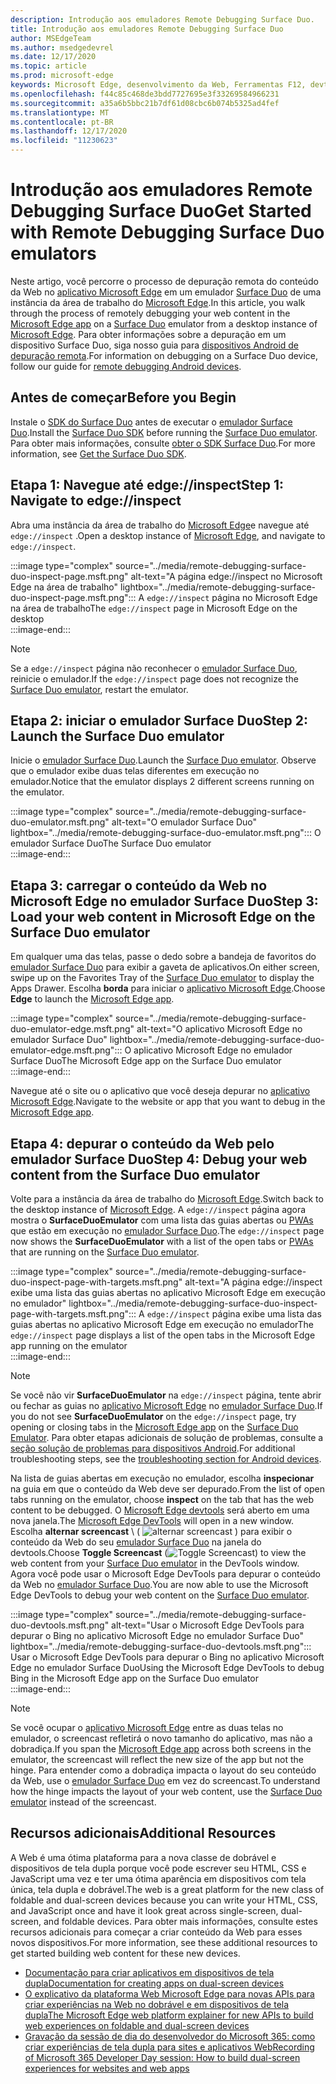 ```yaml
---
description: Introdução aos emuladores Remote Debugging Surface Duo.
title: Introdução aos emuladores Remote Debugging Surface Duo
author: MSEdgeTeam
ms.author: msedgedevrel
ms.date: 12/17/2020
ms.topic: article
ms.prod: microsoft-edge
keywords: Microsoft Edge, desenvolvimento da Web, Ferramentas F12, devtools, depuração remota, Android, Surface Duo
ms.openlocfilehash: f44c85c468de3bdd7727695e3f33269584966231
ms.sourcegitcommit: a35a6b5bbc21b7df61d08cbc6b074b5325ad4fef
ms.translationtype: MT
ms.contentlocale: pt-BR
ms.lasthandoff: 12/17/2020
ms.locfileid: "11230623"
---
```

# <span data-ttu-id="2b2c3-104">Introdução aos emuladores Remote Debugging Surface Duo</span><span class="sxs-lookup"><span data-stu-id="2b2c3-104">Get Started with Remote Debugging Surface Duo emulators</span></span>  

<span data-ttu-id="2b2c3-105">Neste artigo, você percorre o processo de depuração remota do conteúdo da Web no [aplicativo Microsoft Edge][GooglePlayStoreAppsComMicrosoftEmmx] em um emulador [Surface Duo][MicrosoftSurfaceDevicesSurfaceDuo] de uma instância da área de trabalho do [Microsoft Edge][MicrosoftEdge].</span><span class="sxs-lookup"><span data-stu-id="2b2c3-105">In this article, you walk through the process of remotely debugging your web content in the [Microsoft Edge app][GooglePlayStoreAppsComMicrosoftEmmx] on a [Surface Duo][MicrosoftSurfaceDevicesSurfaceDuo] emulator from a desktop instance of [Microsoft Edge][MicrosoftEdge].</span></span>  <span data-ttu-id="2b2c3-106">Para obter informações sobre a depuração em um dispositivo Surface Duo, siga nosso guia para [dispositivos Android de depuração remota][DevtoolsRemoteDebuggingMain].</span><span class="sxs-lookup"><span data-stu-id="2b2c3-106">For information on debugging on a Surface Duo device, follow our guide for [remote debugging Android devices][DevtoolsRemoteDebuggingMain].</span></span>  

## <span data-ttu-id="2b2c3-107">Antes de começar</span><span class="sxs-lookup"><span data-stu-id="2b2c3-107">Before you Begin</span></span>

<span data-ttu-id="2b2c3-108">Instale o [SDK do Surface Duo][MicrosoftDownload100847] antes de executar o [emulador Surface Duo][DualScreenAndroidUseEmulator].</span><span class="sxs-lookup"><span data-stu-id="2b2c3-108">Install the [Surface Duo SDK][MicrosoftDownload100847] before running the [Surface Duo emulator][DualScreenAndroidUseEmulator].</span></span>  <span data-ttu-id="2b2c3-109">Para obter mais informações, consulte [obter o SDK Surface Duo][DualScreenAndroidGetDuoSdk].</span><span class="sxs-lookup"><span data-stu-id="2b2c3-109">For more information, see [Get the Surface Duo SDK][DualScreenAndroidGetDuoSdk].</span></span>  

## <span data-ttu-id="2b2c3-110">Etapa 1: Navegue até edge://inspect</span><span class="sxs-lookup"><span data-stu-id="2b2c3-110">Step 1: Navigate to edge://inspect</span></span>  

<span data-ttu-id="2b2c3-111">Abra uma instância da área de trabalho do [Microsoft Edge][MicrosoftEdge]e navegue até `edge://inspect` .</span><span class="sxs-lookup"><span data-stu-id="2b2c3-111">Open a desktop instance of [Microsoft Edge][MicrosoftEdge], and navigate to `edge://inspect`.</span></span>  

:::image type="complex" source="../media/remote-debugging-surface-duo-inspect-page.msft.png" alt-text="A página edge://inspect no Microsoft Edge na área de trabalho" lightbox="../media/remote-debugging-surface-duo-inspect-page.msft.png":::
   <span data-ttu-id="2b2c3-113">A `edge://inspect` página no Microsoft Edge na área de trabalho</span><span class="sxs-lookup"><span data-stu-id="2b2c3-113">The `edge://inspect` page in Microsoft Edge on the desktop</span></span>  
:::image-end:::

> [!NOTE]
> <span data-ttu-id="2b2c3-114">Se a `edge://inspect` página não reconhecer o [emulador Surface Duo][DualScreenAndroidUseEmulator], reinicie o emulador.</span><span class="sxs-lookup"><span data-stu-id="2b2c3-114">If the `edge://inspect` page does not recognize the [Surface Duo emulator][DualScreenAndroidUseEmulator], restart the emulator.</span></span>  

## <span data-ttu-id="2b2c3-115">Etapa 2: iniciar o emulador Surface Duo</span><span class="sxs-lookup"><span data-stu-id="2b2c3-115">Step 2: Launch the Surface Duo emulator</span></span>  

<span data-ttu-id="2b2c3-116">Inicie o [emulador Surface Duo][DualScreenAndroidUseEmulator].</span><span class="sxs-lookup"><span data-stu-id="2b2c3-116">Launch the [Surface Duo emulator][DualScreenAndroidUseEmulator].</span></span>  <span data-ttu-id="2b2c3-117">Observe que o emulador exibe duas telas diferentes em execução no emulador.</span><span class="sxs-lookup"><span data-stu-id="2b2c3-117">Notice that the emulator displays 2 different screens running on the emulator.</span></span>  

:::image type="complex" source="../media/remote-debugging-surface-duo-emulator.msft.png" alt-text="O emulador Surface Duo" lightbox="../media/remote-debugging-surface-duo-emulator.msft.png":::
   <span data-ttu-id="2b2c3-119">O emulador Surface Duo</span><span class="sxs-lookup"><span data-stu-id="2b2c3-119">The Surface Duo emulator</span></span>  
:::image-end:::  

## <span data-ttu-id="2b2c3-120">Etapa 3: carregar o conteúdo da Web no Microsoft Edge no emulador Surface Duo</span><span class="sxs-lookup"><span data-stu-id="2b2c3-120">Step 3: Load your web content in Microsoft Edge on the Surface Duo emulator</span></span>  

<span data-ttu-id="2b2c3-121">Em qualquer uma das telas, passe o dedo sobre a bandeja de favoritos do [emulador Surface Duo][DualScreenAndroidUseEmulator] para exibir a gaveta de aplicativos.</span><span class="sxs-lookup"><span data-stu-id="2b2c3-121">On either screen, swipe up on the Favorites Tray of the [Surface Duo emulator][DualScreenAndroidUseEmulator] to display the Apps Drawer.</span></span>  <span data-ttu-id="2b2c3-122">Escolha **borda** para iniciar o [aplicativo Microsoft Edge][GooglePlayStoreAppsComMicrosoftEmmx].</span><span class="sxs-lookup"><span data-stu-id="2b2c3-122">Choose **Edge** to launch the [Microsoft Edge app][GooglePlayStoreAppsComMicrosoftEmmx].</span></span>  

:::image type="complex" source="../media/remote-debugging-surface-duo-emulator-edge.msft.png" alt-text="O aplicativo Microsoft Edge no emulador Surface Duo" lightbox="../media/remote-debugging-surface-duo-emulator-edge.msft.png":::
   <span data-ttu-id="2b2c3-124">O aplicativo Microsoft Edge no emulador Surface Duo</span><span class="sxs-lookup"><span data-stu-id="2b2c3-124">The Microsoft Edge app on the Surface Duo emulator</span></span>  
:::image-end:::  

<span data-ttu-id="2b2c3-125">Navegue até o site ou o aplicativo que você deseja depurar no [aplicativo Microsoft Edge][GooglePlayStoreAppsComMicrosoftEmmx].</span><span class="sxs-lookup"><span data-stu-id="2b2c3-125">Navigate to the website or app that you want to debug in the [Microsoft Edge app][GooglePlayStoreAppsComMicrosoftEmmx].</span></span>  

## <span data-ttu-id="2b2c3-126">Etapa 4: depurar o conteúdo da Web pelo emulador Surface Duo</span><span class="sxs-lookup"><span data-stu-id="2b2c3-126">Step 4: Debug your web content from the Surface Duo emulator</span></span>  

<span data-ttu-id="2b2c3-127">Volte para a instância da área de trabalho do [Microsoft Edge][MicrosoftEdge].</span><span class="sxs-lookup"><span data-stu-id="2b2c3-127">Switch back to the desktop instance of [Microsoft Edge][MicrosoftEdge].</span></span>  <span data-ttu-id="2b2c3-128">A `edge://inspect` página agora mostra o **SurfaceDuoEmulator** com uma lista das guias abertas ou [PWAs][ProgressiveWebAppsIndex] que estão em execução no [emulador Surface Duo][DualScreenAndroidUseEmulator].</span><span class="sxs-lookup"><span data-stu-id="2b2c3-128">The `edge://inspect` page now shows the **SurfaceDuoEmulator** with a list of the open tabs or [PWAs][ProgressiveWebAppsIndex] that are running on the [Surface Duo emulator][DualScreenAndroidUseEmulator].</span></span>  

:::image type="complex" source="../media/remote-debugging-surface-duo-inspect-page-with-targets.msft.png" alt-text="A página edge://inspect exibe uma lista das guias abertas no aplicativo Microsoft Edge em execução no emulador" lightbox="../media/remote-debugging-surface-duo-inspect-page-with-targets.msft.png":::
   <span data-ttu-id="2b2c3-130">A `edge://inspect` página exibe uma lista das guias abertas no aplicativo Microsoft Edge em execução no emulador</span><span class="sxs-lookup"><span data-stu-id="2b2c3-130">The `edge://inspect` page displays a list of the open tabs in the Microsoft Edge app running on the emulator</span></span>  
:::image-end:::  

> [!NOTE]
> <span data-ttu-id="2b2c3-131">Se você não vir **SurfaceDuoEmulator** na `edge://inspect` página, tente abrir ou fechar as guias no [aplicativo Microsoft Edge][GooglePlayStoreAppsComMicrosoftEmmx] no [emulador Surface Duo][DualScreenAndroidUseEmulator].</span><span class="sxs-lookup"><span data-stu-id="2b2c3-131">If you do not see **SurfaceDuoEmulator** on the `edge://inspect` page, try opening or closing tabs in the [Microsoft Edge app][GooglePlayStoreAppsComMicrosoftEmmx] on the [Surface Duo Emulator][DualScreenAndroidUseEmulator].</span></span>  <span data-ttu-id="2b2c3-132">Para obter etapas adicionais de solução de problemas, consulte a [seção solução de problemas para dispositivos Android][DevtoolsRemoteDebuggingIndexTroubleshootingDevtoolsIsNotDetectingAndroidDevice].</span><span class="sxs-lookup"><span data-stu-id="2b2c3-132">For additional troubleshooting steps, see the [troubleshooting section for Android devices][DevtoolsRemoteDebuggingIndexTroubleshootingDevtoolsIsNotDetectingAndroidDevice].</span></span>  

<span data-ttu-id="2b2c3-133">Na lista de guias abertas em execução no emulador, escolha **inspecionar** na guia em que o conteúdo da Web deve ser depurado.</span><span class="sxs-lookup"><span data-stu-id="2b2c3-133">From the list of open tabs running on the emulator, choose **inspect** on the tab that has the web content to be debugged.</span></span>  <span data-ttu-id="2b2c3-134">O [Microsoft Edge devtools][DevtoolsIndex] será aberto em uma nova janela.</span><span class="sxs-lookup"><span data-stu-id="2b2c3-134">The [Microsoft Edge DevTools][DevtoolsIndex] will open in a new window.</span></span>  <span data-ttu-id="2b2c3-135">Escolha **alternar screencast** \ ( ![ alternar screencast ][ImageToggleScreencastIcon] \) para exibir o conteúdo da Web do seu [emulador Surface Duo][DualScreenAndroidUseEmulator] na janela do devtools.</span><span class="sxs-lookup"><span data-stu-id="2b2c3-135">Choose **Toggle Screencast** \(![Toggle Screencast][ImageToggleScreencastIcon]\) to view the web content from your [Surface Duo emulator][DualScreenAndroidUseEmulator] in the DevTools window.</span></span>  <span data-ttu-id="2b2c3-136">Agora você pode usar o Microsoft Edge DevTools para depurar o conteúdo da Web no [emulador Surface Duo][DualScreenAndroidUseEmulator].</span><span class="sxs-lookup"><span data-stu-id="2b2c3-136">You are now able to use the Microsoft Edge DevTools to debug your web content on the [Surface Duo emulator][DualScreenAndroidUseEmulator].</span></span>  

:::image type="complex" source="../media/remote-debugging-surface-duo-devtools.msft.png" alt-text="Usar o Microsoft Edge DevTools para depurar o Bing no aplicativo Microsoft Edge no emulador Surface Duo" lightbox="../media/remote-debugging-surface-duo-devtools.msft.png":::
   <span data-ttu-id="2b2c3-138">Usar o Microsoft Edge DevTools para depurar o Bing no aplicativo Microsoft Edge no emulador Surface Duo</span><span class="sxs-lookup"><span data-stu-id="2b2c3-138">Using the Microsoft Edge DevTools to debug Bing in the Microsoft Edge app on the Surface Duo emulator</span></span>  
:::image-end:::  

> [!NOTE]
> <span data-ttu-id="2b2c3-139">Se você ocupar o [aplicativo Microsoft Edge][GooglePlayStoreAppsComMicrosoftEmmx] entre as duas telas no emulador, o screencast refletirá o novo tamanho do aplicativo, mas não a dobradiça.</span><span class="sxs-lookup"><span data-stu-id="2b2c3-139">If you span the [Microsoft Edge app][GooglePlayStoreAppsComMicrosoftEmmx] across both screens in the emulator, the screencast will reflect the new size of the app but not the hinge.</span></span>  <span data-ttu-id="2b2c3-140">Para entender como a dobradiça impacta o layout do seu conteúdo da Web, use o [emulador Surface Duo][DualScreenAndroidUseEmulator] em vez do screencast.</span><span class="sxs-lookup"><span data-stu-id="2b2c3-140">To understand how the hinge impacts the layout of your web content, use the [Surface Duo emulator][DualScreenAndroidUseEmulator] instead of the screencast.</span></span>  

## <span data-ttu-id="2b2c3-141">Recursos adicionais</span><span class="sxs-lookup"><span data-stu-id="2b2c3-141">Additional Resources</span></span>  

<span data-ttu-id="2b2c3-142">A Web é uma ótima plataforma para a nova classe de dobrável e dispositivos de tela dupla porque você pode escrever seu HTML, CSS e JavaScript uma vez e ter uma ótima aparência em dispositivos com tela única, tela dupla e dobrável.</span><span class="sxs-lookup"><span data-stu-id="2b2c3-142">The web is a great platform for the new class of foldable and dual-screen devices because you can write your HTML, CSS, and JavaScript once and have it look great across single-screen, dual-screen, and foldable devices.</span></span>  <span data-ttu-id="2b2c3-143">Para obter mais informações, consulte estes recursos adicionais para começar a criar conteúdo da Web para esses novos dispositivos.</span><span class="sxs-lookup"><span data-stu-id="2b2c3-143">For more information, see these additional resources to get started building web content for these new devices.</span></span>  

*   [<span data-ttu-id="2b2c3-144">Documentação para criar aplicativos em dispositivos de tela dupla</span><span class="sxs-lookup"><span data-stu-id="2b2c3-144">Documentation for creating apps on dual-screen devices</span></span>][DualScreenIndex]  
*   [<span data-ttu-id="2b2c3-145">O explicativo da plataforma Web Microsoft Edge para novas APIs para criar experiências na Web no dobrável e em dispositivos de tela dupla</span><span class="sxs-lookup"><span data-stu-id="2b2c3-145">The Microsoft Edge web platform explainer for new APIs to build web experiences on foldable and dual-screen devices</span></span>][GithubMicrosoftedgeMsedgeexplainersFoldablesExplainer]  
*   [<span data-ttu-id="2b2c3-146">Gravação da sessão de dia do desenvolvedor do Microsoft 365: como criar experiências de tela dupla para sites e aplicativos Web</span><span class="sxs-lookup"><span data-stu-id="2b2c3-146">Recording of Microsoft 365 Developer Day session: How to build dual-screen experiences for websites and web apps</span></span>][YoutubeDxrzwsqxpvc]  

<!-- image links -->  

[ImageToggleScreencastIcon]: images/toggle-screencast-icon.msft.png  

<!-- links -->  

[DevtoolsIndex]: ../index.md "Ferramentas de desenvolvedor do Microsoft Edge (Chromium) | Documentos da Microsoft"  
[ProgressiveWebAppsIndex]: ../../progressive-web-apps-chromium/index.md "Aplicativos Web progressivos no Windows | Documentos da Microsoft"  
[DevtoolsRemoteDebuggingMain]: ./index.md "Introdução à depuração remota de dispositivos Android | Documentos da Microsoft"  
[DevtoolsRemoteDebuggingIndexTroubleshootingDevtoolsIsNotDetectingAndroidDevice]: ./index.md#troubleshooting-devtools-is-not-detecting-the-android-device "Solução de problemas: o DevTools não está detectando o dispositivo Android-introdução aos dispositivos Android de depuração remota | Documentos da Microsoft"  

[DualScreenIndex]: /dual-screen/index "Criar aplicativos para dispositivos de tela dupla | Documentos da Microsoft"  
[DualScreenAndroidUseEmulator]: /dual-screen/android/use-emulator "Use o emulador Surface DUo | Documentos da Microsoft"  
[DualScreenAndroidGetDuoSdk]: /dual-screen/android/get-duo-sdk "Obtenha o SDK Surface Duo | Documentos da Microsoft"  

[MicrosoftEdge]: https://www.microsoft.com/edge "Apresentando o novo Microsoft Edge"  
[MicrosoftSurfaceDevicesSurfaceDuo]: https://www.microsoft.com/surface/devices/surface-duo "O novo Surface Duo | Microsoft Surface"  
[MicrosoftDownload100847]: https://www.microsoft.com/download/details.aspx?id=100847 "Baixe a versão prévia do SDK do Surface Duo | Centro de download da Microsoft"  

[GooglePlayStoreAppsComMicrosoftEmmx]: https://play.google.com/store/apps/details?id=com.microsoft.emmx "Microsoft Edge: navegador da Web | GooglePlay"  

[GithubMicrosoftedgeMsedgeexplainersFoldablesExplainer]: https://github.com/MicrosoftEdge/MSEdgeExplainers/blob/master/Foldables/explainer.md "Primitivas de plataforma Web para experiências otimizadas em dobrável dispositivos-MicrosoftEdge/MSEdgeExplainers | GitHub"  

[YoutubeDxrzwsqxpvc]: https://youtu.be/DXrZWsqXPVc "Como criar experiências de tela dupla para o site e os aplicativos Web | YouTube"  
